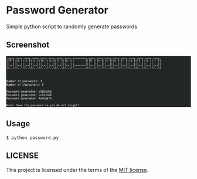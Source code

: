 # Password Generator

Simple python script to randomly generate passwords

## Screenshot

<img src="image/password.png" alt="">

## Usage

```
$ python password.py
```

## LICENSE

This project is licensed under the terms of the [MIT license](LICENSE).